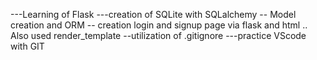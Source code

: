---Learning of Flask
---creation of SQLite with SQLalchemy
-- Model creation and ORM
-- creation login and signup page via flask and html .. Also used render_template
--utilization of .gitignore
---practice VScode with GIT
